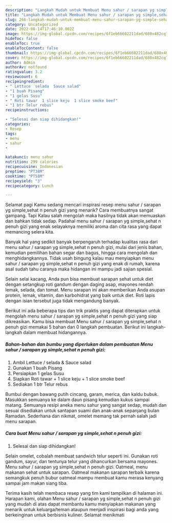 ```yaml
---
description: "Langkah Mudah untuk Membuat Menu sahur / sarapan yg simple,sehat n penuh giziAnti Ribet"
title: "Langkah Mudah untuk Membuat Menu sahur / sarapan yg simple,sehat n penuh giziAnti Ribet"
slug: 266-langkah-mudah-untuk-membuat-menu-sahur-sarapan-yg-simple-sehat-n-penuh-gizianti-ribet
category: Uncategorized
date: 2022-08-14T17:46:10.002Z
image: https://img-global.cpcdn.com/recipes/6f1eb66602211dad/680x482cq70/menu-sahur-sarapan-yg-simplesehat-n-penuh-gizi-foto-resep-utama.jpg
hideToc: false
enableToc: true
enableTocContent: false
thumbnail: https://img-global.cpcdn.com/recipes/6f1eb66602211dad/680x482cq70/menu-sahur-sarapan-yg-simplesehat-n-penuh-gizi-foto-resep-utama.jpg
cover: https://img-global.cpcdn.com/recipes/6f1eb66602211dad/680x482cq70/menu-sahur-sarapan-yg-simplesehat-n-penuh-gizi-foto-resep-utama.jpg
author: Admin
authorAv: notfound
ratingvalue: 3.2
reviewcount: 6
recipeingredient:
- " Lettuce  selada  Sauce salad"
- "1 buah Pisang"
- "1 gelas Susu"
- " Roti tawar  1 slice keju  1 slice smoke beef"
- "1 btr Telur rebus"
recipeinstructions:

- "Selesai dan siap dihidangkan!"
categories:
- Resep
tags:
- menu
- sahur
- 

katakunci: menu sahur  
nutrition: 299 calories
recipecuisine: Indonesian
preptime: "PT38M"
cooktime: "PT58M"
recipeyield: "3"
recipecategory: Lunch

---
```



Selamat pagi Kamu sedang mencari inspirasi resep menu sahur / sarapan yg simple,sehat n penuh gizi yang menarik? Cara membuatnya sangat gampang. Tapi Kalau salah mengolah maka hasilnya tidak akan memuaskan dan bahkan tidak sedap. Padahal menu sahur / sarapan yg simple,sehat n penuh gizi yang enak selayaknya memiliki aroma dan cita rasa yang dapat memancing selera kita.


Banyak hal yang sedikit banyak berpengaruh terhadap kualitas rasa dari menu sahur / sarapan yg simple,sehat n penuh gizi, mulai dari jenis bahan, kemudian pemilihan bahan segar dan bagus, hingga cara mengolah dan menghidangkannya. Tidak usah bingung kalau mau menyiapkan menu sahur / sarapan yg simple,sehat n penuh gizi yang enak di rumah, karena asal sudah tahu caranya maka hidangan ini mampu jadi sajian spesial.

Selain selai kacang, Anda pun bisa membuat sarapan sehat untuk diet dengan setangkup roti gandum dengan daging asap, mayones rendah lemak, selada, dan tomat. Menu sarapan ini akan memberikan Anda asupan protein, lemak, vitamin, dan karbohidrat yang baik untuk diet. Roti lapis dengan isian tersebut juga tidak mengandung banyak.


Berikut ini ada beberapa tips dan trik praktis yang dapat diterapkan untuk mengolah menu sahur / sarapan yg simple,sehat n penuh gizi yang siap dikreasikan. Kamu bisa membuat Menu sahur / sarapan yg simple,sehat n penuh gizi memakai 5 bahan dan 0 langkah pembuatan. Berikut ini langkah-langkah dalam membuat hidangannya.

<!--inarticleads1-->

##### Bahan-bahan dan bumbu yang diperlukan dalam pembuatan Menu sahur / sarapan yg simple,sehat n penuh gizi:

1. Ambil  Lettuce / selada &amp; Sauce salad
1. Gunakan 1 buah Pisang
1. Persiapkan 1 gelas Susu
1. Siapkan  Roti tawar + 1 slice keju + 1 slice smoke beef
1. Sediakan 1 btr Telur rebus


Bumbui dengan bawang putih cincang, garam, merica, dan kaldu bubuk. Masukkan semuanya ke dalam daun pisang kemudian kukus sampai matang. Semuanya resipi aneka menu sahur yang sangat sedap, mudah dan sesuai disediakan untuk santapan suami dan anak-anak sepanjang bulan Ramadan. Sederhana dan nikmat, omelet memang tak pernah salah jadi menu sarapan. 

<!--inarticleads2-->

##### Cara buat Menu sahur / sarapan yg simple,sehat n penuh gizi:


1. Selesai dan siap dihidangkan!

Selain omelet, cobalah membuat sandwich telur seperti ini. Gunakan roti gandum, sayur, dan tentunya telur yang dihancurkan bersama mayones. Menu sahur / sarapan yg simple,sehat n penuh gizi. Oatmeal, menu makanan sehat untuk sarapan. Oatmeal makanan sarapan terbaik karena semangkuk penuh bubur oatmeal mampu membuat kamu merasa kenyang sampai jam makan siang tiba. 

Terima kasih telah membaca resep yang tim kami tampilkan di halaman ini. Harapan kami, olahan Menu sahur / sarapan yg simple,sehat n penuh gizi yang mudah di atas dapat membantu kamu menyiapkan makanan yang menarik untuk keluarga/teman ataupun menjadi inspirasi bagi anda yang berkeinginan untuk berbisnis kuliner. Selamat menikmati
